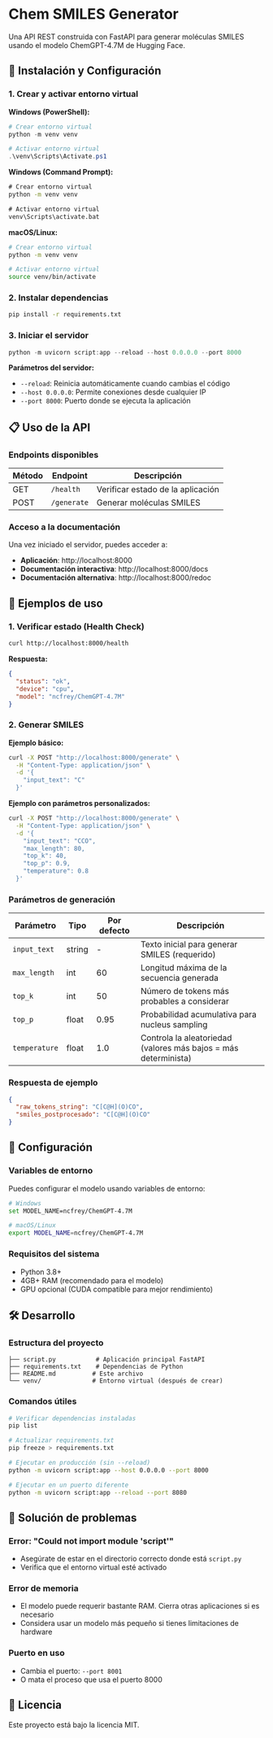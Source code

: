 # Chem SMILES Generator

Una API REST construida con FastAPI para generar moléculas SMILES usando el modelo ChemGPT-4.7M de Hugging Face.

## 🚀 Instalación y Configuración

### 1. Crear y activar entorno virtual

**Windows (PowerShell):**
```powershell
# Crear entorno virtual
python -m venv venv

# Activar entorno virtual
.\venv\Scripts\Activate.ps1
```

**Windows (Command Prompt):**
```cmd
# Crear entorno virtual
python -m venv venv

# Activar entorno virtual
venv\Scripts\activate.bat
```

**macOS/Linux:**
```bash
# Crear entorno virtual
python -m venv venv

# Activar entorno virtual
source venv/bin/activate
```

### 2. Instalar dependencias

```bash
pip install -r requirements.txt
```

### 3. Iniciar el servidor

```powershell
python -m uvicorn script:app --reload --host 0.0.0.0 --port 8000
```

**Parámetros del servidor:**
- `--reload`: Reinicia automáticamente cuando cambias el código
- `--host 0.0.0.0`: Permite conexiones desde cualquier IP
- `--port 8000`: Puerto donde se ejecuta la aplicación

## 📋 Uso de la API

### Endpoints disponibles

| Método | Endpoint | Descripción |
|--------|----------|-------------|
| GET | `/health` | Verificar estado de la aplicación |
| POST | `/generate` | Generar moléculas SMILES |

### Acceso a la documentación

Una vez iniciado el servidor, puedes acceder a:

- **Aplicación**: http://localhost:8000
- **Documentación interactiva**: http://localhost:8000/docs
- **Documentación alternativa**: http://localhost:8000/redoc

## 🧪 Ejemplos de uso

### 1. Verificar estado (Health Check)

```bash
curl http://localhost:8000/health
```

**Respuesta:**
```json
{
  "status": "ok",
  "device": "cpu",
  "model": "ncfrey/ChemGPT-4.7M"
}
```

### 2. Generar SMILES

**Ejemplo básico:**
```bash
curl -X POST "http://localhost:8000/generate" \
  -H "Content-Type: application/json" \
  -d '{
    "input_text": "C"
  }'
```

**Ejemplo con parámetros personalizados:**
```bash
curl -X POST "http://localhost:8000/generate" \
  -H "Content-Type: application/json" \
  -d '{
    "input_text": "CCO",
    "max_length": 80,
    "top_k": 40,
    "top_p": 0.9,
    "temperature": 0.8
  }'
```

### Parámetros de generación

| Parámetro | Tipo | Por defecto | Descripción |
|-----------|------|-------------|-------------|
| `input_text` | string | - | Texto inicial para generar SMILES (requerido) |
| `max_length` | int | 60 | Longitud máxima de la secuencia generada |
| `top_k` | int | 50 | Número de tokens más probables a considerar |
| `top_p` | float | 0.95 | Probabilidad acumulativa para nucleus sampling |
| `temperature` | float | 1.0 | Controla la aleatoriedad (valores más bajos = más determinista) |

### Respuesta de ejemplo

```json
{
  "raw_tokens_string": "C[C@H](O)CO",
  "smiles_postprocesado": "C[C@H](O)CO"
}
```

## 🔧 Configuración

### Variables de entorno

Puedes configurar el modelo usando variables de entorno:

```bash
# Windows
set MODEL_NAME=ncfrey/ChemGPT-4.7M

# macOS/Linux
export MODEL_NAME=ncfrey/ChemGPT-4.7M
```

### Requisitos del sistema

- Python 3.8+
- 4GB+ RAM (recomendado para el modelo)
- GPU opcional (CUDA compatible para mejor rendimiento)

## 🛠️ Desarrollo

### Estructura del proyecto

```
├── script.py           # Aplicación principal FastAPI
├── requirements.txt    # Dependencias de Python
├── README.md          # Este archivo
└── venv/              # Entorno virtual (después de crear)
```

### Comandos útiles

```bash
# Verificar dependencias instaladas
pip list

# Actualizar requirements.txt
pip freeze > requirements.txt

# Ejecutar en producción (sin --reload)
python -m uvicorn script:app --host 0.0.0.0 --port 8000

# Ejecutar en un puerto diferente
python -m uvicorn script:app --reload --port 8080
```

## 🐛 Solución de problemas

### Error: "Could not import module 'script'"
- Asegúrate de estar en el directorio correcto donde está `script.py`
- Verifica que el entorno virtual esté activado

### Error de memoria
- El modelo puede requerir bastante RAM. Cierra otras aplicaciones si es necesario
- Considera usar un modelo más pequeño si tienes limitaciones de hardware

### Puerto en uso
- Cambia el puerto: `--port 8001`
- O mata el proceso que usa el puerto 8000

## 📝 Licencia

Este proyecto está bajo la licencia MIT.